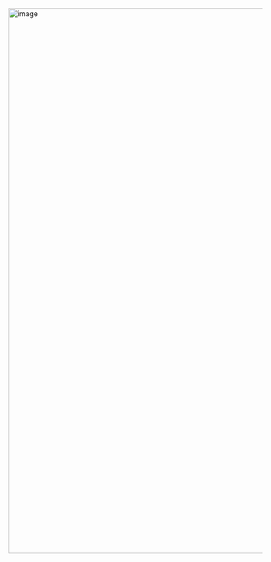 <img width="1920" height="1080" alt="image" src="https://github.com/user-attachments/assets/1bc1d4f8-16e9-402b-a59c-72467293aeaa" />
